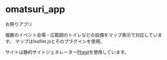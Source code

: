# omatsuri_app
お祭りアプリ

複数のイベント会場・広範囲のトイレなどの設備をマップ表示で対応しています。
マップはleaflet.jsとそのプラグインを使用。

サイトは静的サイトジェネレーター[Phest](https://github.com/chatwork/Phest)を使用しています。
